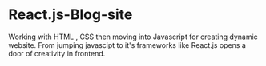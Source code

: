 # React.js-Blog-site

Working with HTML , CSS then moving into Javascript for creating dynamic website. From jumping javascipt to it's frameworks like React.js opens a door of creativity in frontend.
